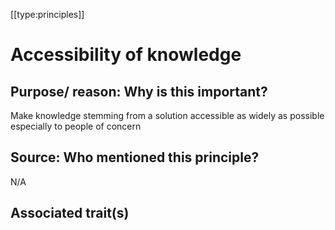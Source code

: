 [[type:principles]]

# Accessibility of knowledge

## Purpose/ reason: Why is this important?

Make knowledge stemming from a solution accessible as widely as possible especially to people of concern

## Source: Who mentioned this principle?

N/A

## Associated trait(s)
   


## 
   


##